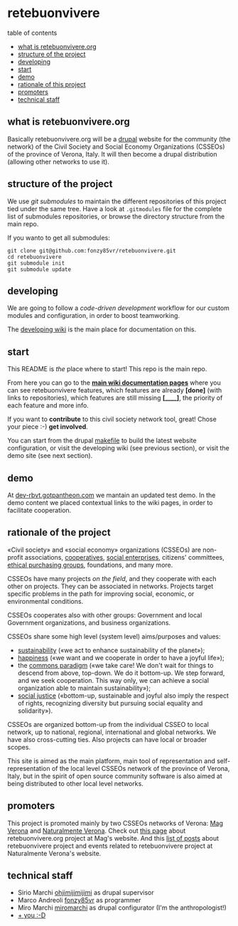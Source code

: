 retebuonvivere
==============
table of contents
* [what is retebuonvivere.org](https://github.com/fonzy85vr/retebuonvivere#what-is-retebuonvivereorg)
* [structure of the project](https://github.com/fonzy85vr/retebuonvivere#structure-of-the-project)
* [developing](https://github.com/fonzy85vr/retebuonvivere#developing)
* [start](https://github.com/fonzy85vr/retebuonvivere#start)
* [demo](https://github.com/fonzy85vr/retebuonvivere#demo)
* [rationale of this project](https://github.com/fonzy85vr/retebuonvivere#rationale-of-the-project)
* [promoters](https://github.com/fonzy85vr/retebuonvivere#promoters)
* [technical staff](https://github.com/fonzy85vr/retebuonvivere#technical-staff)

what is retebuonvivere.org
--------------------------
Basically retebuonvivere.org will be a [drupal][6] website for the community (the network) of the Civil Society and Social Economy Organizations (CSSEOs) of the province of Verona, Italy.
It will then become a drupal distribution (allowing other networks to use it).

structure of the project
------------------------
We use *git submodules* to maintain the different repositories of this project tied under the same tree.
Have a look at `.gitmodules` file for the complete list of submodules repositories, or browse the directory structure from the main repo.

If you wanto to get all submodules:
```Shell
git clone git@github.com:fonzy85vr/retebuonvivere.git
cd retebuonvivere
git submodule init
git submodule update
```

developing
----------
We are going to follow a *code-driven development* workflow for our custom modules and configuration, in order to boost teamworking.

The [developing wiki][4] is the main place for documentation on this.

start
-----
This README is *the* place where to start! This repo is the main repo.

From here you can go to the **[main wiki documentation pages][9]** where you can see retebuonvivere features, which features are already **[done]** (with links to repositories), which features are still missing **[____]**, the priority of each feature and more info.

If you want to **contribute** to this civil society network tool, great! Chose your piece :-) **get involved**.

You can start from the drupal [makefile][5] to build the latest website configuration, or visit the developing wiki (see previous section), or visit the demo site (see next section).

demo
----
At [dev-rbvt.gotpantheon.com][24] we mantain an updated test demo. In the demo content we placed contextual links to the wiki pages, in order to facilitate cooperation.

rationale of the project
------------------------
«Civil society» and «social economy» organizations (CSSEOs) are non-profit associations, [cooperatives][23], [social enterprises][22], citizens' committees, [ethical purchasing groups][11], foundations, and many more.

CSSEOs have many projects *on the field*, and they cooperate with each other on projects. They can  be associated in networks. Projects target specific problems in the path for improving social, economic, or environmental conditions.

CSSEOs cooperates also with other groups: Government and local Government organizations, and business organizations. 

CSSEOs share some high level (system level) aims/purposes and values: 
* [sustainability][12] («we act to enhance sustainability of the planet»); 
* [happiness][13] («we want and we cooperate in order to have a joyful life»);
* the [commons paradigm][10] («we take care! We don't wait for things to descend from above, top-down. We do it bottom-up. We step forward, and we seek cooperation. This way only, we can achieve a social organization able to maintain sustainability»);
* [social justice][14] («bottom-up, sustainable and joyful also imply the respect of rights, recognizing diversity but pursuing social equality and solidarity»).

CSSEOs are organized bottom-up from the individual CSSEO to local network, up to national, regional, international and global networks. We have also cross-cutting ties. Also projects can have local or broader scopes.

This site is aimed as the main platform, main tool of representation and self-representation of the local level CSSEOs network of the province of Verona, Italy, but in the spirit of open source community software is also aimed at being distributed to other local level networks. 

promoters
---------
This project is promoted mainly by two CSSEOs networks of Verona: [Mag Verona][15] and [Naturalmente Verona][16]. 
Check out [this page][17] about retebuonvivere.org project at Mag's website.
And this [list of posts][18] about retebuonvivere project and events related to retebuonvivere project at Naturalmente Verona's website.

technical staff
---------------
* Sirio Marchi [ohjimijimijimi][19] as drupal supervisor
* Marco Andreoli [fonzy85vr][20] as programmer
* Miro Marchi [miromarchi][21] as drupal configurator (I'm the anthropologist!)
* [+ you :-D](https://github.com/fonzy85vr/retebuonvivere#start)


[1]: http://nuvole.org/blog/code-driven-development
[2]: http://nuvole.org/blog/2012/feb/07/hard-and-soft-configuration-drupal-distributions
[3]: http://nuvole.org/blog/2010/aug/24/features-based-development-workflow
[4]: https://github.com/miromarchi/rbv_profile/wiki
[5]: https://github.com/miromarchi/rbv_drupal_make
[6]: https://drupal.org/

[9]: https://github.com/fonzy85vr/retebuonvivere/wiki
[10]: https://en.wikipedia.org/wiki/Commons
[11]: https://en.wikipedia.org/wiki/Ethical_purchasing_groups
[12]: https://en.wikipedia.org/wiki/Sustainability
[13]: https://en.wikipedia.org/wiki/Happiness
[14]: https://en.wikipedia.org/wiki/Social_justice
[15]: http://www.magverona.it/
[16]: http://www.naturalmenteverona.org/
[17]: http://www.magverona.it/la-rete-del-buon-vivere-org/
[18]: http://www.naturalmenteverona.org/tag/portale-del-terzo-settore/
[19]: https://github.com/ohjimijimijimi
[20]: https://github.com/fonzy85vr
[21]: https://github.com/miromarchi
[22]: https://en.wikipedia.org/wiki/Social_entrepreneurship
[23]: https://en.wikipedia.org/wiki/Cooperative
[24]: http://dev-rbvt.gotpantheon.com/

